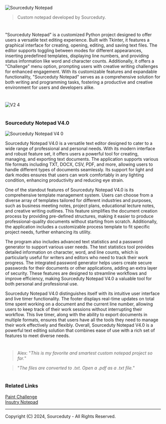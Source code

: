 ![Sourceduty Notepad](https://github.com/sourceduty/Notepad/assets/123030236/764a8833-0658-43f0-90eb-cb786f433644)

> Custom notepad developed by Sourceduty.

#

"Sourceduty Notepad" is a customized Python project designed to offer users a versatile text editing experience. Built with Tkinter, it features a graphical interface for creating, opening, editing, and saving text files. The editor supports toggling between modes for different appearances, inserting predefined templates, displaying line numbers, and providing status information like word and character counts. Additionally, it offers a "Challenge" menu option, prompting users with creative writing challenges for enhanced engagement. With its customizable features and expandable functionality, "Sourceduty Notepad" serves as a comprehensive solution for both writing and programming tasks, fostering a productive and creative environment for users and developers alike.

#

![V2 4](https://github.com/sourceduty/Notepad/assets/123030236/47ba27f8-3b30-4be8-b285-5ecc5d6d5b1f)

#
### Sourceduty Notepad V4.0

![Sourceduty Notepad V4 0](https://github.com/user-attachments/assets/de2f1f12-59d0-4116-af16-80d8f8039125)

Sourceduty Notepad V4.0 is a versatile text editor designed to cater to a wide range of professional and personal needs. With its modern interface and robust feature set, it offers users a powerful tool for creating, managing, and exporting text documents. The application supports various file formats including TXT, DOCX, CSV, PDF, and more, allowing users to handle different types of documents seamlessly. Its support for light and dark modes ensures that users can work comfortably in any lighting condition, enhancing productivity and reducing eye strain.

One of the standout features of Sourceduty Notepad V4.0 is its comprehensive template management system. Users can choose from a diverse array of templates tailored for different industries and purposes, such as business meeting notes, project plans, educational lecture notes, and creative writing outlines. This feature simplifies the document creation process by providing pre-defined structures, making it easier to produce professional-quality documents without starting from scratch. Additionally, the application includes a customizable process template to fit specific project needs, further enhancing its utility.

The program also includes advanced text statistics and a password generator to support various user needs. The text statistics tool provides detailed information on character, word, and line counts, which is particularly useful for writers and editors who need to track their work progress. The integrated password generator helps users create secure passwords for their documents or other applications, adding an extra layer of security. These features are designed to streamline workflows and improve efficiency, making Sourceduty Notepad V4.0 a valuable tool for both personal and professional use.

Sourceduty Notepad V4.0 distinguishes itself with its intuitive user interface and live timer functionality. The footer displays real-time updates on total time spent working on a document and the current line number, allowing users to keep track of their work sessions without interrupting their workflow. This live timer, along with the ability to export documents in multiple formats, ensures that users have all the tools they need to manage their work effectively and flexibly. Overall, Sourceduty Notepad V4.0 is a powerful text editing solution that combines ease of use with a rich set of features to meet diverse needs.

#

> Alex: "*This is my favorite and smartest custom notepad project so far.*"

> "*The files are converted to .txt. Open a .pdf as a .txt file.*"

#
### Related Links

[Paint Challenge](https://github.com/sourceduty/Paint_Challenge)
<br>
[Insutry Notepad](https://github.com/sourceduty/Industry_Notepad)

***
Copyright (C) 2024, Sourceduty - All Rights Reserved.
